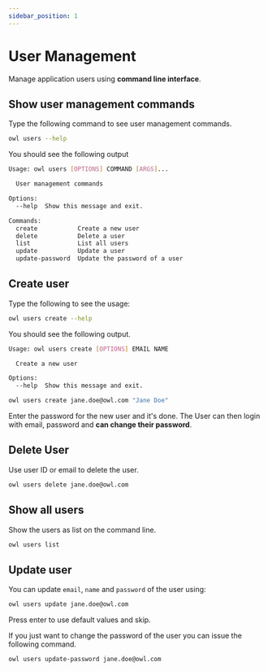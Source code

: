 ```yaml
---
sidebar_position: 1
---
```


# User Management

Manage application users using **command line interface**.

## Show user management commands

Type the following command to see user management commands.

```bash
owl users --help
```

You should see the following output

```sh title="owl users --help"
Usage: owl users [OPTIONS] COMMAND [ARGS]...

  User management commands

Options:
  --help  Show this message and exit.

Commands:
  create           Create a new user
  delete           Delete a user
  list             List all users
  update           Update a user
  update-password  Update the password of a user
```

## Create user
Type the following to see the usage:
```sh
owl users create --help
```
You should see the following output.

```sh title="owl users create --help"
Usage: owl users create [OPTIONS] EMAIL NAME

  Create a new user

Options:
  --help  Show this message and exit.
```

```sh
owl users create jane.doe@owl.com "Jane Doe"
```
Enter the password for the new user and it's done. The User can then login with email, password
and **can change their password**.


## Delete User
Use user ID or email to delete the user.

```sh
owl users delete jane.doe@owl.com
```

## Show all users
Show the users as list on the command line.

```sh
owl users list
```

## Update user
You can update `email`, `name` and `password` of the user using:

```sh
owl users update jane.doe@owl.com
```
Press enter to use default values and skip.

If you just want to change the password of the user you can issue the following command.

```sh
owl users update-password jane.doe@owl.com
```


